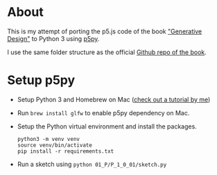 # About

This is my attempt of porting the p5.js code of the book ["Generative Design"](http://www.generative-gestaltung.de/2/) to Python 3 using [p5py](https://github.com/p5py/p5).

I use the same folder structure as the official [Github repo of the book](https://github.com/generative-design/Code-Package-p5.js).  
# Setup p5py

- Setup Python 3 and Homebrew on Mac ([check out a tutorial by me](https://medium.com/@HarryWang/how-to-setup-mac-for-python-development-37e5fd895151))
- Run `brew install glfw` to enable p5py dependency on Mac.
- Setup the Python virtual environment and install the packages. 

    ```
    python3 -m venv venv
    source venv/bin/activate
    pip install -r requirements.txt
    ```
- Run a sketch using `python 01_P/P_1_0_01/sketch.py`